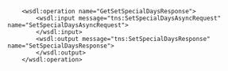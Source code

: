         <wsdl:operation name="GetSetSpecialDaysResponse">
            <wsdl:input message="tns:SetSpecialDaysAsyncRequest" name="SetSpecialDaysAsyncRequest">
            </wsdl:input>
            <wsdl:output message="tns:SetSpecialDaysResponse" name="SetSpecialDaysResponse">
            </wsdl:output>
        </wsdl:operation>
